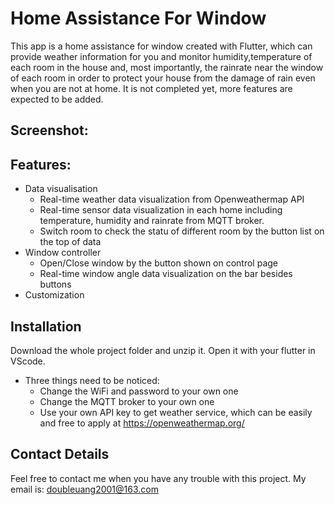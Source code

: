# Home Assistance For Window

This app is a home assistance for window created with Flutter, which can provide weather information for you and monitor humidity,temperature of each room in the house and, most importantly, the rainrate near the window of each room in order to protect your house from the damage of rain even when you are not at home. It is not completed yet, more features are expected to be added. 

## Screenshot:


## Features: 

 * Data visualisation
   * Real-time weather data visualization from Openweathermap API
   * Real-time sensor data visualization in each home including temperature, humidity and rainrate from MQTT broker.
   * Switch room to check the statu of different room by the button list on the top of data
 * Window controller
   * Open/Close window by the button shown on control page
   * Real-time window angle data visualization on the bar besides buttons
 * Customization 

## Installation

Download the whole project folder and unzip it. Open it with your flutter in VScode.
* Three things need to be noticed:
  * Change the WiFi and password to your own one
  * Change the MQTT broker to your own one
  * Use your own API key to get weather service, which can be easily and free to apply at https://openweathermap.org/

##  Contact Details

Feel free to contact me when you have any trouble with this project. My email is: doubleuang2001@163.com
